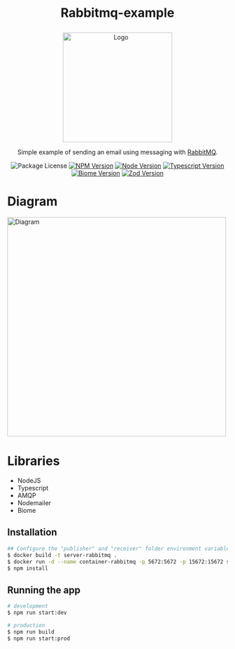 # <p align="center">Rabbitmq-example</p>
<p align="center">
  <img src="https://github.com/lurickardo/rabbitmq-example/assets/34722198/d76d25c6-a83b-4e63-a640-ce48de12efa4" alt="Logo" width="250">
</p>
<p align="center">Simple example of sending an email using messaging with <a href="https://www.rabbitmq.com" target="_blank">RabbitMQ</a>.</p>
<p align="center">
  <a><img src="https://img.shields.io/badge/license-MIT-green" alt="Package License" /></a>
  <a href="https://www.npmjs.com" target="_blank"><img src="https://img.shields.io/badge/npm-v10.2.3-green?logo=npm" alt="NPM Version" /></a>
  <a href="https://nodejs.org" target="_blank"><img src="https://img.shields.io/badge/node-v20.10.0-green?logo=nodedotjs" alt="Node Version"></a>
  <a href="https://www.typescriptlang.org" target="_blank"><img src="https://img.shields.io/badge/typescript-v5.3.3-green?logo=typescript" alt="Typescript Version"></a>
  <a href="https://biomejs.dev" target="_blank"><img src="https://img.shields.io/badge/biome-v1.5.3-green?logo=biome" alt="Biome Version"></a>
  <a href="https://zod.dev/" target="_blank"><img src="https://img.shields.io/badge/zod-v3.22.4-green?logo=zod" alt="Zod Version"></a>
</p>

# Diagram
<img src="https://github.com/lurickardo/rabbitmq-example/assets/34722198/c03b9aa4-6d2d-48a2-b9eb-09fb959aa1d1" alt="Diagram" width="500">

# Libraries

- NodeJS
- Typescript
- AMQP
- Nodemailer
- Biome

## Installation

```bash
## Configure the "publisher" and "receiver" folder environment variables correctly before running the project
$ docker build -t server-rabbitmq .
$ docker run -d --name container-rabbitmq -p 5672:5672 -p 15672:15672 server-rabbitmq
$ npm install
```

## Running the app

```bash
# development
$ npm run start:dev

# production
$ npm run build
$ npm run start:prod
```

